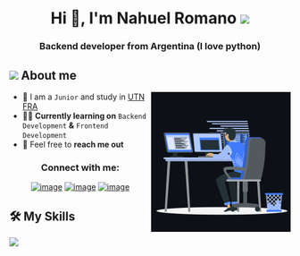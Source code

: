 <h1 align="center">Hi 👋, I'm Nahuel Romano <img width="40" src="https://emoji.gg/assets/emoji/7333-parrotdance.gif"></h1>
<h3 align="center">Backend developer from Argentina (I love python)</h3>

<!--About Me-->

## <picture><img src = "https://github.com/7oSkaaa/7oSkaaa/blob/main/Images/about_me.gif?raw=true" width = 30px></picture> About me

<p><img align="right" height="250" width="250" src="https://raw.githubusercontent.com/SubhadeepZilong/SubhadeepZilong/main/icons/animation_500_kxa883sd.gif" alt="SubhadeepZilong" /></p>

- :school: I am a `Junior` and study in [UTN FRA](https://utn.edu.ar/es/)
- :technologist: **Currently learning on** `Backend Development` **&** `Frontend Development`
- :email: Feel free to **reach me out**<br>

<h3 align="center">Connect with me:</h3>
<div align="center">

[![image](https://img.shields.io/badge/LinkedIn-2962c4?style=for-the-badge&logo=linkedin&logoColor=white)](https://www.linkedin.com/in/osvaldx)
[![image](https://img.shields.io/badge/Discord-5865F2.svg?style=for-the-badge&logo=Discord&logoColor=white)](https://discord.com/users/1141746983053303820)
[![image](https://img.shields.io/badge/Gmail-c43c37?style=for-the-badge&logo=gmail&logoColor=white)](mailto:romanonahuel24@gmail.com)
  
</div>

## 🛠️ My Skills
<img src="https://skillicons.dev/icons?i=python,java,cs,typescript,javascript,html,css,angular,nodejs,express,spring,mysql,mongodb,supabase,git,github,vscode,visualstudio,linux" />

